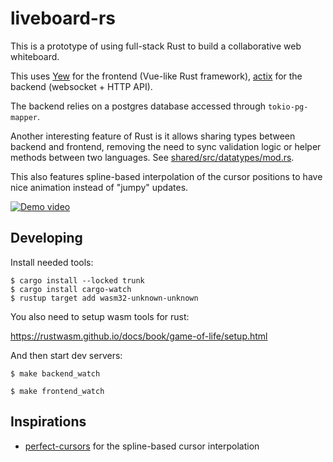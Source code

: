 # liveboard-rs

This is a prototype of using full-stack Rust to build a collaborative web whiteboard.

This uses [Yew](https://yew.rs/) for the frontend (Vue-like Rust framework), [actix](https://actix.rs/) for the backend (websocket + HTTP API).

The backend relies on a postgres database accessed through `tokio-pg-mapper`.

Another interesting feature of Rust is it allows sharing types between backend and frontend, removing the need to sync validation logic or helper methods between two languages. See [shared/src/datatypes/mod.rs](shared/src/datatypes/mod.rs).

This also features spline-based interpolation of the cursor positions to have nice animation instead of "jumpy" updates.

[![Demo video](https://i.ytimg.com/vi/V75dBjBPLkI/maxresdefault.jpg)](https://www.youtube.com/watch?v=V75dBjBPLkI "Demo video")


## Developing

Install needed tools:

    $ cargo install --locked trunk
    $ cargo install cargo-watch
    $ rustup target add wasm32-unknown-unknown

You also need to setup wasm tools for rust:

https://rustwasm.github.io/docs/book/game-of-life/setup.html


And then start dev servers:

    $ make backend_watch

    $ make frontend_watch

## Inspirations

- [perfect-cursors](https://github.com/steveruizok/perfect-cursors) for the spline-based cursor interpolation